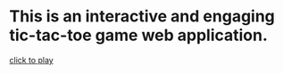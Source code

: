 # This is an interactive and engaging tic-tac-toe game web application.
<a href="https://bhavyaa-1.github.io/PRODIGY_WD_03/">click to play</a>
